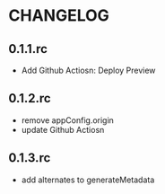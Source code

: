 # CHANGELOG

## 0.1.1.rc

- Add Github Actiosn: Deploy Preview

## 0.1.2.rc

- remove appConfig.origin
- update Github Actiosn


## 0.1.3.rc

- add alternates to generateMetadata